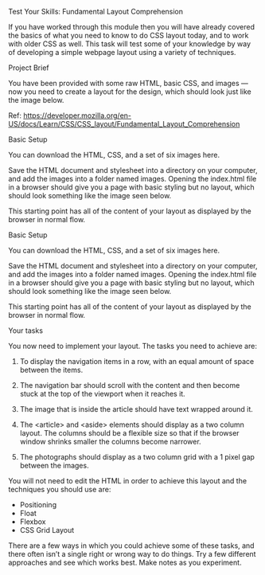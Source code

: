 Test Your Skills: Fundamental Layout Comprehension

If you have worked through this module then you will have already covered the basics of what you need to know to do CSS layout today, and to work with older CSS as well. This task will test some of your knowledge by way of developing a simple webpage layout using a variety of techniques.

Project Brief

You have been provided with some raw HTML, basic CSS, and images — now you need to create a layout for the design, which should look just like the image below.

Ref: https://developer.mozilla.org/en-US/docs/Learn/CSS/CSS_layout/Fundamental_Layout_Comprehension

Basic Setup

You can download the HTML, CSS, and a set of six images here.

Save the HTML document and stylesheet into a directory on your computer, and add the images into a folder named images. Opening the index.html file in a browser should give you a page with basic styling but no layout, which should look something like the image seen below.

This starting point has all of the content of your layout as displayed by the browser in normal flow.

Basic Setup

You can download the HTML, CSS, and a set of six images here.

Save the HTML document and stylesheet into a directory on your computer, and add the images into a folder named images. Opening the index.html file in a browser should give you a page with basic styling but no layout, which should look something like the image seen below.

This starting point has all of the content of your layout as displayed by the browser in normal flow.

Your tasks

You now need to implement your layout. The tasks you need to achieve are:

1. To display the navigation items in a row, with an equal amount of space between the items.

2. The navigation bar should scroll with the content and then become stuck at the top of the viewport when it reaches it.

3. The image that is inside the article should have text wrapped around it.

4. The &lt;article&gt; and &lt;aside&gt; elements should display as a two column layout. The columns should be a flexible size so that if the browser window shrinks smaller the columns become narrower.

5. The photographs should display as a two column grid with a 1 pixel gap between the images.

You will not need to edit the HTML in order to achieve this layout and the techniques you should use are:

- Positioning
- Float
- Flexbox
- CSS Grid Layout

There are a few ways in which you could achieve some of these tasks, and there often isn’t a single right or wrong way to do things. Try a few different approaches and see which works best. Make notes as you experiment.
